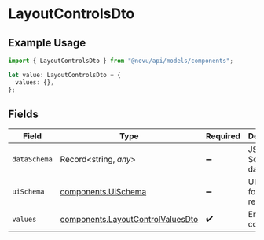 # LayoutControlsDto

## Example Usage

```typescript
import { LayoutControlsDto } from "@novu/api/models/components";

let value: LayoutControlsDto = {
  values: {},
};
```

## Fields

| Field                                                                                  | Type                                                                                   | Required                                                                               | Description                                                                            |
| -------------------------------------------------------------------------------------- | -------------------------------------------------------------------------------------- | -------------------------------------------------------------------------------------- | -------------------------------------------------------------------------------------- |
| `dataSchema`                                                                           | Record<string, *any*>                                                                  | :heavy_minus_sign:                                                                     | JSON Schema for data                                                                   |
| `uiSchema`                                                                             | [components.UiSchema](../../models/components/uischema.md)                             | :heavy_minus_sign:                                                                     | UI Schema for rendering                                                                |
| `values`                                                                               | [components.LayoutControlValuesDto](../../models/components/layoutcontrolvaluesdto.md) | :heavy_check_mark:                                                                     | Email layout controls                                                                  |